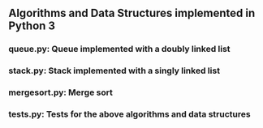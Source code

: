 ## Algorithms and Data Structures implemented in Python 3

### queue.py: Queue implemented with a doubly linked list
### stack.py: Stack implemented with a singly linked list
### mergesort.py: Merge sort
### tests.py: Tests for the above algorithms and data structures